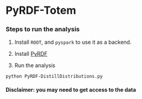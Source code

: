 # PyRDF-Totem

### Steps to run the analysis

1. Install `ROOT`, and `pyspark` to use it as a backend.

2. Install [PyRDF](https://github.com/JavierCVilla/PyRDF)

3. Run the analysis

```
python PyRDF-DistillDistributions.py
```

#### Disclaimer: you may need to get access to the data
